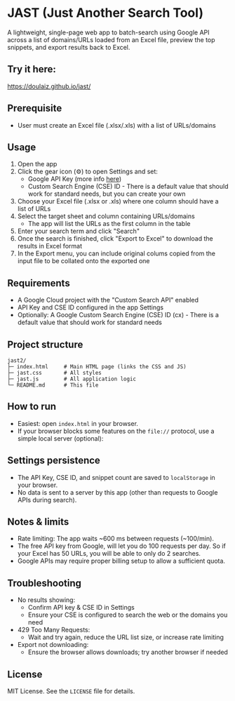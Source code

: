 # JAST (Just Another Search Tool)

A lightweight, single-page web app to batch-search using Google API across a list of domains/URLs loaded from an Excel file, preview the top snippets, and export results back to Excel.

## Try it here:
https://doulaiz.github.io/jast/

## Prerequisite 

- User must create an Excel file (.xlsx/.xls) with a list of URLs/domains

## Usage

1. Open the app
2. Click the gear icon (⚙) to open Settings and set:
   - Google API Key (more info [here](https://developers.google.com/custom-search/v1/overview#prerequisites))
   - Custom Search Engine (CSE) ID - There is a default value that should work for standard needs, but you can create your own
3. Choose your Excel file (.xlsx or .xls) where one column should have a list of URLs
4. Select the target sheet and column containing URLs/domains
   - The app will list the URLs as the first column in the table
5. Enter your search term and click "Search"
6. Once the search is finished, click "Export to Excel" to download the results in Excel format
8. In the Export menu, you can include original colums copied from the input file to be collated onto the exported one  

## Requirements

- A Google Cloud project with the "Custom Search API" enabled
- API Key and CSE ID configured in the app Settings
- Optionally: A Google Custom Search Engine (CSE) ID (cx) - There is a default value that should work for standard needs

## Project structure

```
jast2/
├─ index.html     # Main HTML page (links the CSS and JS)
├─ jast.css       # All styles
├─ jast.js        # All application logic
└─ README.md      # This file
```

## How to run

- Easiest: open `index.html` in your browser.
- If your browser blocks some features on the `file://` protocol, use a simple local server (optional):


## Settings persistence

- The API Key, CSE ID, and snippet count are saved to `localStorage` in your browser.
- No data is sent to a server by this app (other than requests to Google APIs during search).

## Notes & limits

- Rate limiting: The app waits ~600 ms between requests (~100/min).
- The free API key from Google, will let you do 100 requests per day. So if your Excel has 50 URLs, you will be able to only do 2 searches.
- Google APIs may require proper billing setup to allow a sufficient quota.

## Troubleshooting

- No results showing:
  - Confirm API key & CSE ID in Settings
  - Ensure your CSE is configured to search the web or the domains you need
- 429 Too Many Requests:
  - Wait and try again, reduce the URL list size, or increase rate limiting
- Export not downloading:
  - Ensure the browser allows downloads; try another browser if needed

## License

MIT License. See the `LICENSE` file for details.
